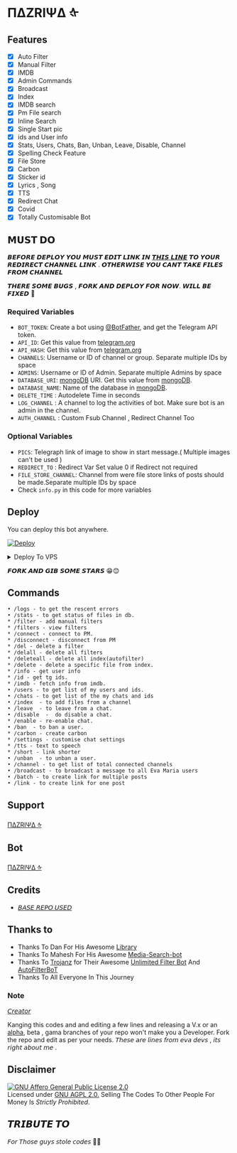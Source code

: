 <h1>ΠΔZRIΨΔ ᡧ


## Features

- [x] Auto Filter
- [x] Manual Filter
- [x] IMDB
- [x] Admin Commands
- [x] Broadcast
- [x] Index
- [x] IMDB search
- [x] Pm File search
- [x] Inline Search
- [x] Single Start pic
- [x] ids and User info 
- [x] Stats, Users, Chats, Ban, Unban, Leave, Disable, Channel
- [x] Spelling Check Feature
- [x] File Store
- [x] Carbon
- [x] Sticker id
- [x] Lyrics , Song
- [x] TTS
- [x] Redirect Chat
- [x] Covid
- [x] Totally Customisable Bot

## 𝗠𝗨𝗦𝗧 𝗗𝗢

𝘽𝙀𝙁𝙊𝙍𝙀 𝘿𝙀𝙋𝙇𝙊𝙔 𝙔𝙊𝙐 𝙈𝙐𝙎𝙏 𝙀𝘿𝙄𝙏 𝙇𝙄𝙉𝙆 𝙄𝙉 [𝙏𝙃𝙄𝙎 𝙇𝙄𝙉𝙀](https://github.com/DKBOTx/TovinoBotV3/blob/8a258fb9e2c92fdb8e78b465642e18f9f47b6dce/plugins/pm_filter.py#L444) 𝙏𝙊 𝙔𝙊𝙐𝙍 𝙍𝙀𝘿𝙄𝙍𝙀𝘾𝙏 𝘾𝙃𝘼𝙉𝙉𝙀𝙇 𝙇𝙄𝙉𝙆 . 𝙊𝙏𝙃𝙀𝙍𝙒𝙄𝙎𝙀 𝙔𝙊𝙐 𝘾𝘼𝙉𝙏 𝙏𝘼𝙆𝙀 𝙁𝙄𝙇𝙀𝙎 𝙁𝙍𝙊𝙈 𝘾𝙃𝘼𝙉𝙉𝙀𝙇

𝙏𝙃𝙀𝙍𝙀 𝙎𝙊𝙈𝙀 𝘽𝙐𝙂𝙎 , 𝙁𝙊𝙍𝙆 𝘼𝙉𝘿 𝘿𝙀𝙋𝙇𝙊𝙔 𝙁𝙊𝙍 𝙉𝙊𝙒. 𝙒𝙄𝙇𝙇 𝘽𝙀 𝙁𝙄𝙓𝙀𝘿 🤧

### Required Variables
* `BOT_TOKEN`: Create a bot using [@BotFather](https://telegram.dog/BotFather), and get the Telegram API token.
* `API_ID`: Get this value from [telegram.org](https://my.telegram.org/apps)
* `API_HASH`: Get this value from [telegram.org](https://my.telegram.org/apps)
* `CHANNELS`: Username or ID of channel or group. Separate multiple IDs by space
* `ADMINS`: Username or ID of Admin. Separate multiple Admins by space
* `DATABASE_URI`: [mongoDB](https://www.mongodb.com) URI. Get this value from [mongoDB](https://www.mongodb.com). 
* `DATABASE_NAME`: Name of the database in [mongoDB](https://www.mongodb.com). 
* `DELETE_TIME` : Autodelete Time in seconds 
* `LOG_CHANNEL` : A channel to log the activities of bot. Make sure bot is an admin in the channel.
* `AUTH_CHANNEL` : Custom Fsub Channel , Redirect Channel Too
### Optional Variables
* `PICS`: Telegraph link of image to show in start message.( Multiple images can't be used )
* `REDIRECT_TO` : Redirect Var Set value 0 if Redirect not required
* `FILE_STORE_CHANNEL`: Channel from were file store links of posts should be made.Separate multiple IDs by space
* Check `info.py` in this code for more variables


## Deploy
You can deploy this bot anywhere.

[![Deploy](https://www.herokucdn.com/deploy/button.svg)](https://heroku.com/deploy)</br>

<details><summary>Deploy To VPS</summary>
<p>
<pre>
git clone https://github.com/DKBOTx/TovinoBotV3
# Install Packages
pip3 install -U -r requirements.txt
Edit info.py with variables as given below then run bot
python3 bot.py
</pre>
</p>
</details>

𝙁𝙊𝙍𝙆 𝘼𝙉𝘿 𝙂𝙄𝘽 𝙎𝙊𝙈𝙀 𝙎𝙏𝘼𝙍𝙎 😁😊

## Commands
```
• /logs - to get the rescent errors
• /stats - to get status of files in db.
* /filter - add manual filters
* /filters - view filters
* /connect - connect to PM.
* /disconnect - disconnect from PM
* /del - delete a filter
* /delall - delete all filters
* /deleteall - delete all index(autofilter)
* /delete - delete a specific file from index.
* /info - get user info
* /id - get tg ids.
* /imdb - fetch info from imdb.
• /users - to get list of my users and ids.
• /chats - to get list of the my chats and ids 
• /index  - to add files from a channel
• /leave  - to leave from a chat.
• /disable  -  do disable a chat.
* /enable - re-enable chat.
• /ban  - to ban a user.
* /carbon - create carbon
* /settings - customise chat settings
* /tts - text to speech
* /short - link shorter
• /unban  - to unban a user.
• /channel - to get list of total connected channels
• /broadcast - to broadcast a message to all Eva Maria users
• /batch - to create link for multiple posts
• /link - to create link for one post
```
## Support
[ΠΔZRIΨΔ ᡧ](https://telegram.dog/filmdoxproduction)

## Bot

[ΠΔZRIΨΔ ᡧ](https://telegram.dog/MHLINKZBOT)

## Credits 
* [𝘉𝘈𝘚𝘌 𝘙𝘌𝘗𝘖 𝘜𝘚𝘌𝘋](https://github.com/EvamariaTG/EvaMaria)

## Thanks to 
 - Thanks To Dan For His Awesome [Library](https://github.com/pyrogram/pyrogram)
 - Thanks To Mahesh For His Awesome [Media-Search-bot](https://github.com/Mahesh0253/Media-Search-bot)
 - Thanks To [Trojanz](https://github.com/trojanzhex) for Their Awesome [Unlimited Filter Bot](https://github.com/TroJanzHEX/Unlimited-Filter-Bot) And [AutoFilterBoT](https://github.com/trojanzhex/auto-filter-bot)
 - Thanks To All Everyone In This Journey

### Note

[𝘊𝘳𝘦𝘢𝘵𝘰𝘳](https://telegram.dog/peaky_blinder_tgp)

Kanging this codes and and editing a few lines and releasing a V.x  or an [alpha](https://telegram.dog/subin_works/204), beta , gama branches of your repo won't make you a Developer.
Fork the repo and edit as per your needs. 𝘛𝘩𝘦𝘴𝘦 𝘢𝘳𝘦 𝘭𝘪𝘯𝘦𝘴 𝘧𝘳𝘰𝘮 𝘦𝘷𝘢 𝘥𝘦𝘷𝘴 , 𝘪𝘵𝘴 𝘳𝘪𝘨𝘩𝘵 𝘢𝘣𝘰𝘶𝘵 𝘮𝘦 . 

## Disclaimer
[![GNU Affero General Public License 2.0](https://www.gnu.org/graphics/agplv3-155x51.png)](https://www.gnu.org/licenses/agpl-3.0.en.html#header)    
Licensed under [GNU AGPL 2.0.](https://github.com/DKBOTx/TovinoBotV3/blob/main/LICENSE)
Selling The Codes To Other People For Money Is *Strictly Prohibited*.

## 𝙏𝙍𝙄𝘽𝙐𝙏𝙀 𝙏𝙊

𝘍𝘰𝘳 𝘛𝘩𝘰𝘴𝘦 𝘨𝘶𝘺𝘴 𝘴𝘵𝘰𝘭𝘦 𝘤𝘰𝘥𝘦𝘴 🥲🤧

